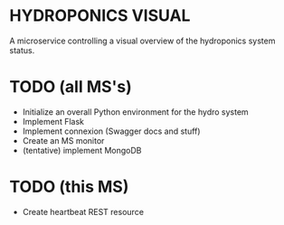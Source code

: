 # HYDROPONICS VISUAL
A microservice controlling a visual overview of the hydroponics system status.

# TODO (all MS's)
* Initialize an overall Python environment for the hydro system
* Implement Flask
* Implement connexion (Swagger docs and stuff)
* Create an MS monitor
* (tentative) implement MongoDB

# TODO (this MS)
* Create heartbeat REST resource

